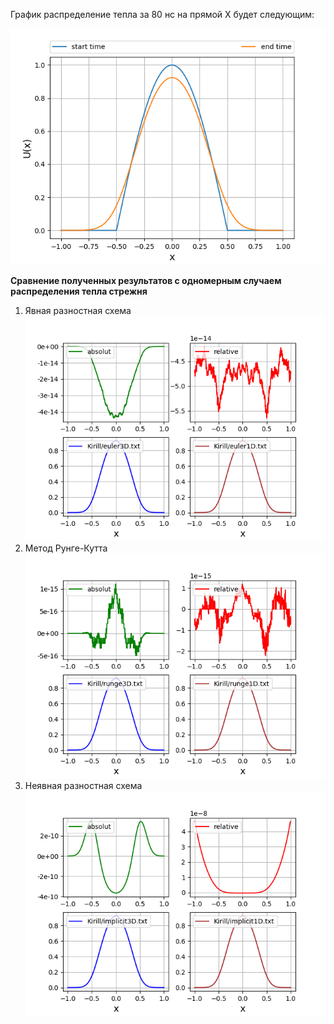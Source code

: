 График распределение тепла за 80 нс на прямой X будет следующим:

![](plots/result.png)

**Сравнение полученных результатов с одномерным случаем распределения тепла стрежня**

1. Явная разностная схема
![](plots/euler3D_euler1D.png)
2. Метод Рунге-Кутта
![](plots/runge3D_runge1D.png)
3. Неявная разностная схема
![](plots/implicit3D_implicit1D.png)

